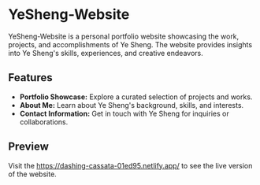 # YeSheng-Website

YeSheng-Website is a personal portfolio website showcasing the work, projects, and accomplishments of Ye Sheng. The website provides insights into Ye Sheng's skills, experiences, and creative endeavors.

## Features

- **Portfolio Showcase:** Explore a curated selection of projects and works.
- **About Me:** Learn about Ye Sheng's background, skills, and interests.
- **Contact Information:** Get in touch with Ye Sheng for inquiries or collaborations.

## Preview

Visit the https://dashing-cassata-01ed95.netlify.app/ to see the live version of the website.
